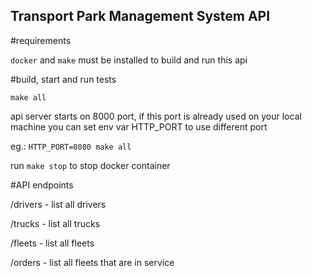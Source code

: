## Transport Park Management System API

#requirements

`docker` and `make` must be installed to build and run this api

#build, start and run tests

`make all`

api server starts on 8000 port, if this port is already used on your local machine you can set env var HTTP_PORT to use different port

eg.: `HTTP_PORT=8080 make all`


run `make stop` to stop docker container

#API endpoints

/drivers - list all drivers

/trucks - list all trucks

/fleets - list all fleets

/orders - list all fleets that are in service
